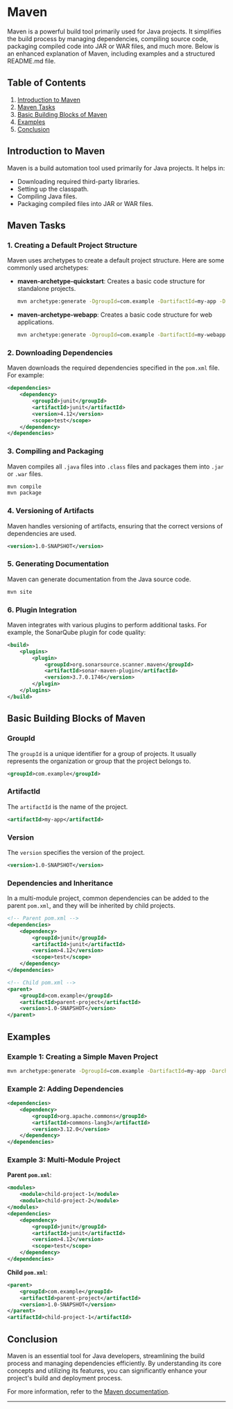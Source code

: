 # Maven

Maven is a powerful build tool primarily used for Java projects. It simplifies the build process by managing dependencies, compiling source code, packaging compiled code into JAR or WAR files, and much more. Below is an enhanced explanation of Maven, including examples and a structured README.md file.

## Table of Contents
1. [Introduction to Maven](#introduction-to-maven)
2. [Maven Tasks](#maven-tasks)
3. [Basic Building Blocks of Maven](#basic-building-blocks-of-maven)
4. [Examples](#examples)
5. [Conclusion](#conclusion)

## Introduction to Maven

Maven is a build automation tool used primarily for Java projects. It helps in:
- Downloading required third-party libraries.
- Setting up the classpath.
- Compiling Java files.
- Packaging compiled files into JAR or WAR files.

## Maven Tasks

### 1. Creating a Default Project Structure
Maven uses archetypes to create a default project structure. Here are some commonly used archetypes:

- **maven-archetype-quickstart**: Creates a basic code structure for standalone projects.
  ```bash
  mvn archetype:generate -DgroupId=com.example -DartifactId=my-app -DarchetypeArtifactId=maven-archetype-quickstart -DinteractiveMode=false
  ```

- **maven-archetype-webapp**: Creates a basic code structure for web applications.
  ```bash
  mvn archetype:generate -DgroupId=com.example -DartifactId=my-webapp -DarchetypeArtifactId=maven-archetype-webapp -DinteractiveMode=false
  ```

### 2. Downloading Dependencies
Maven downloads the required dependencies specified in the `pom.xml` file. For example:
```xml
<dependencies>
    <dependency>
        <groupId>junit</groupId>
        <artifactId>junit</artifactId>
        <version>4.12</version>
        <scope>test</scope>
    </dependency>
</dependencies>
```

### 3. Compiling and Packaging
Maven compiles all `.java` files into `.class` files and packages them into `.jar` or `.war` files.
```bash
mvn compile
mvn package
```

### 4. Versioning of Artifacts
Maven handles versioning of artifacts, ensuring that the correct versions of dependencies are used.
```xml
<version>1.0-SNAPSHOT</version>
```

### 5. Generating Documentation
Maven can generate documentation from the Java source code.
```bash
mvn site
```

### 6. Plugin Integration
Maven integrates with various plugins to perform additional tasks. For example, the SonarQube plugin for code quality:
```xml
<build>
    <plugins>
        <plugin>
            <groupId>org.sonarsource.scanner.maven</groupId>
            <artifactId>sonar-maven-plugin</artifactId>
            <version>3.7.0.1746</version>
        </plugin>
    </plugins>
</build>
```

## Basic Building Blocks of Maven

### GroupId
The `groupId` is a unique identifier for a group of projects. It usually represents the organization or group that the project belongs to.
```xml
<groupId>com.example</groupId>
```

### ArtifactId
The `artifactId` is the name of the project.
```xml
<artifactId>my-app</artifactId>
```

### Version
The `version` specifies the version of the project.
```xml
<version>1.0-SNAPSHOT</version>
```

### Dependencies and Inheritance
In a multi-module project, common dependencies can be added to the parent `pom.xml`, and they will be inherited by child projects.
```xml
<!-- Parent pom.xml -->
<dependencies>
    <dependency>
        <groupId>junit</groupId>
        <artifactId>junit</artifactId>
        <version>4.12</version>
        <scope>test</scope>
    </dependency>
</dependencies>

<!-- Child pom.xml -->
<parent>
    <groupId>com.example</groupId>
    <artifactId>parent-project</artifactId>
    <version>1.0-SNAPSHOT</version>
</parent>
```

## Examples

### Example 1: Creating a Simple Maven Project
```bash
mvn archetype:generate -DgroupId=com.example -DartifactId=my-app -DarchetypeArtifactId=maven-archetype-quickstart -DinteractiveMode=false
```

### Example 2: Adding Dependencies
```xml
<dependencies>
    <dependency>
        <groupId>org.apache.commons</groupId>
        <artifactId>commons-lang3</artifactId>
        <version>3.12.0</version>
    </dependency>
</dependencies>
```

### Example 3: Multi-Module Project
**Parent `pom.xml`**:
```xml
<modules>
    <module>child-project-1</module>
    <module>child-project-2</module>
</modules>
<dependencies>
    <dependency>
        <groupId>junit</groupId>
        <artifactId>junit</artifactId>
        <version>4.12</version>
        <scope>test</scope>
    </dependency>
</dependencies>
```

**Child `pom.xml`**:
```xml
<parent>
    <groupId>com.example</groupId>
    <artifactId>parent-project</artifactId>
    <version>1.0-SNAPSHOT</version>
</parent>
<artifactId>child-project-1</artifactId>
```

## Conclusion

Maven is an essential tool for Java developers, streamlining the build process and managing dependencies efficiently. By understanding its core concepts and utilizing its features, you can significantly enhance your project's build and deployment process.

For more information, refer to the [Maven documentation](https://maven.apache.org/guides/).

---
